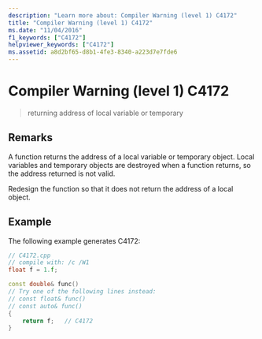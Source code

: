 ```yaml
---
description: "Learn more about: Compiler Warning (level 1) C4172"
title: "Compiler Warning (level 1) C4172"
ms.date: "11/04/2016"
f1_keywords: ["C4172"]
helpviewer_keywords: ["C4172"]
ms.assetid: a8d2bf65-d8b1-4fe3-8340-a223d7e7fde6
---
```

# Compiler Warning (level 1) C4172

> returning address of local variable or temporary

## Remarks

A function returns the address of a local variable or temporary object. Local variables and temporary objects are destroyed when a function returns, so the address returned is not valid.

Redesign the function so that it does not return the address of a local object.

## Example

The following example generates C4172:

```cpp
// C4172.cpp
// compile with: /c /W1
float f = 1.f;

const double& func()
// Try one of the following lines instead:
// const float& func()
// const auto& func()
{
    return f;   // C4172
}
```
